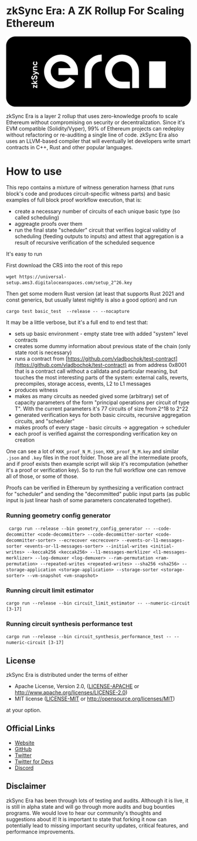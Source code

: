 # zkSync Era: A ZK Rollup For Scaling Ethereum

[![Logo](eraLogo.svg)](https://zksync.io/)

zkSync Era is a layer 2 rollup that uses zero-knowledge proofs to scale Ethereum without compromising on security or
decentralization. Since it's EVM compatible (Solidity/Vyper), 99% of Ethereum projects can redeploy without refactoring
or re-auditing a single line of code. zkSync Era also uses an LLVM-based compiler that will eventually let developers
write smart contracts in C++, Rust and other popular languages.

# How to use

This repo contains a mixture of witness generation harness (that runs block's code and produces circuit-specific witness parts) and basic examples of full block proof workflow execution, that is:
- create a necessary number of circuits of each unique basic type (so called scheduling)
- aggreagte proofs over them
- run the final state "scheduler" circuit that verifies logical validity of scheduling (feeding outputs to inputs) and attest that aggregation is a result of recursive verification of the scheduled sequence

It's easy to run

First download the CRS into the root of this repo

```
wget https://universal-setup.ams3.digitaloceanspaces.com/setup_2^26.key
```

Then get some modern Rust version (at least that supports Rust 2021 and const generics, but usually latest nightly is also a good option) and run

```
cargo test basic_test  --release -- --nocapture
```

It may be a little verbose, but it's a full end to end test that:
- sets up basic environment - empty state tree with added "system" level contracts 
- creates some dummy information about previous state of the chain (only state root is necessary)
- runs a contract from [https://github.com/vladbochok/test-contract](https://github.com/vladbochok/test-contract) as from address 0x8001 that is a contract call without a calldata and particular meaning, but touches the most interesting parts of the system: external calls, reverts, precompiles, storage access, events, L2 to L1 messages
- produces witness
- makes as many circuits as needed gived some (arbitrary) set of capacity parameters of the form "principal operations per circuit of type T". With the current parameters it's 77 circuits of size from 2^18 to 2^22
- generated verification keys for both basic circuits, recursive aggregation circuits, and "scheduler"
- makes proofs of every stage - basic circuits -> aggregation -> scheduler
- each proof is verified against the corresponding verification key on creation

One can see a lot of `KKK_proof_N_M.json`, `KKK_proof_N_M.key` and similar `.json` and `.key` files in the root folder. Those are all the intermediate proofs, and if proof exists then example script will skip it's recomputation (whether it's a proof or verification key). So to run the full workflow one can remove all of those, or some of those.

Proofs can be verified in Ethereum by synthesizing a verification contract for "scheduler" and sending the "decommitted" public input parts (as public input is just linear hash of some parameters concatenated together).

### Running geometry config generator
```shell
 cargo run --release --bin geometry_config_generator -- --code-decommitter <code-decommitter> --code-decommitter-sorter <code-decommitter-sorter> --ecrecover <ecrecover> --events-or-l1-messages-sorter <events-or-l1-messages-sorter> --initial-writes <initial-writes> --keccak256 <keccak256> --l1-messages-merklizer <l1-messages-merklizer> --log-demuxer <log-demuxer> --ram-permutation <ram-permutation> --repeated-writes <repeated-writes> --sha256 <sha256> --storage-application <storage-application> --storage-sorter <storage-sorter> --vm-snapshot <vm-snapshot>
```

### Running circuit limit estimator
```shell
cargo run --release --bin circuit_limit_estimator -- --numeric-circuit [3-17]
```

### Running circuit synthesis performance test
```shell
cargo run --release --bin circuit_synthesis_performance_test -- --numeric-circuit [3-17]
```

## License

zkSync Era is distributed under the terms of either

- Apache License, Version 2.0, ([LICENSE-APACHE](LICENSE-APACHE) or <http://www.apache.org/licenses/LICENSE-2.0>)
- MIT license ([LICENSE-MIT](LICENSE-MIT) or <http://opensource.org/licenses/MIT>)

at your option.

## Official Links

- [Website](https://zksync.io/)
- [GitHub](https://github.com/matter-labs)
- [Twitter](https://twitter.com/zksync)
- [Twitter for Devs](https://twitter.com/zkSyncDevs)
- [Discord](https://discord.gg/nMaPGrDDwk)

## Disclaimer

zkSync Era has been through lots of testing and audits. Although it is live, it is still in alpha state and will go
through more audits and bug bounties programs. We would love to hear our community's thoughts and suggestions about it!
It is important to state that forking it now can potentially lead to missing important security updates, critical
features, and performance improvements.
